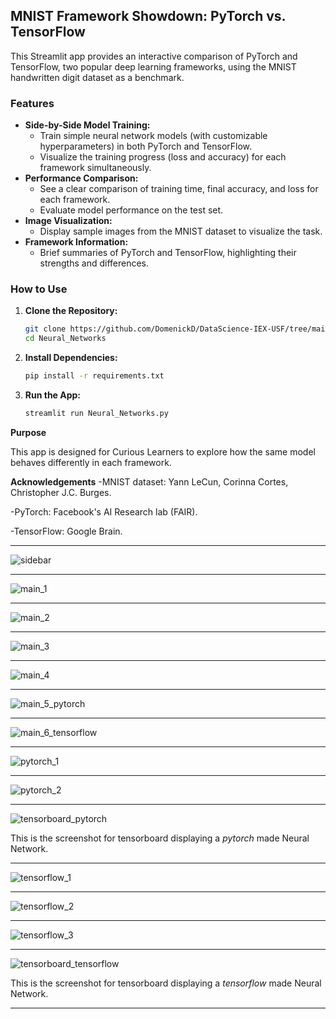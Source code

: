 ## MNIST Framework Showdown: PyTorch vs. TensorFlow

This Streamlit app provides an interactive comparison of PyTorch and TensorFlow, two popular deep learning frameworks, using the MNIST handwritten digit dataset as a benchmark.

### Features

* **Side-by-Side Model Training:**
    * Train simple neural network models (with customizable hyperparameters) in both PyTorch and TensorFlow.
    * Visualize the training progress (loss and accuracy) for each framework simultaneously.
* **Performance Comparison:**
    * See a clear comparison of training time, final accuracy, and loss for each framework.
    * Evaluate model performance on the test set.
* **Image Visualization:**
    * Display sample images from the MNIST dataset to visualize the task.
* **Framework Information:**
    * Brief summaries of PyTorch and TensorFlow, highlighting their strengths and differences.

### How to Use

1. **Clone the Repository:**
   ```bash
   git clone https://github.com/DomenickD/DataScience-IEX-USF/tree/main/Neural_Networks
   cd Neural_Networks
   ```

2. **Install Dependencies:**
    ```bash
    pip install -r requirements.txt
    ```
3. **Run the App:**
    ```bash
    streamlit run Neural_Networks.py
    ```

**Purpose**

This app is designed for Curious Learners to explore how the same model behaves differently in each framework.

**Acknowledgements**
-MNIST dataset: Yann LeCun, Corinna Cortes, Christopher J.C. Burges.

-PyTorch: Facebook's AI Research lab (FAIR).

-TensorFlow: Google Brain.

---

![sidebar](Pictures/sidebar.png)

---

![main_1](Pictures/main_1.png)

---

![main_2](Pictures/main_2.png)

---

![main_3](Pictures/main_3.png)

---

![main_4](Pictures/main_4.png)

---

![main_5_pytorch](Pictures/main_5_pytorch.png)

---

![main_6_tensorflow](Pictures/main_6_tensorflow.png)

---

![pytorch_1](Pictures/pytorch_1.png)

---

![pytorch_2](Pictures/pytorch_2.png)

---

![tensorboard_pytorch](Pictures/tensorboard_pytorch.png)

This is the screenshot for tensorboard displaying a *pytorch* made Neural Network.

---

![tensorflow_1](Pictures/tensorflow_1.png)

---

![tensorflow_2](Pictures/tensorflow_2.png)

---

![tensorflow_3](Pictures/tensorflow_3.png)

---

![tensorboard_tensorflow](Pictures/tensorboard_tensorflow.png)

This is the screenshot for tensorboard displaying a *tensorflow* made Neural Network.

---


